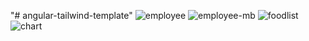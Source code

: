 "# angular-tailwind-template" 
![employee](https://github.com/Mahnoor12Fatima/angular-tailwind-template/assets/100063303/d04de86b-3709-4f95-b9c7-a3cd9be646d3)
![employee-mb](https://github.com/Mahnoor12Fatima/angular-tailwind-template/assets/100063303/7d1178e1-564c-4641-9dae-cc4bac52cfa1)
![foodlist](https://github.com/Mahnoor12Fatima/angular-tailwind-template/assets/100063303/6541539a-6a60-471f-abcb-46162ed68004)
![chart](https://github.com/Mahnoor12Fatima/angular-tailwind-template/assets/100063303/2ebbca99-8d5f-438e-9a23-86fa4b6920fb)

